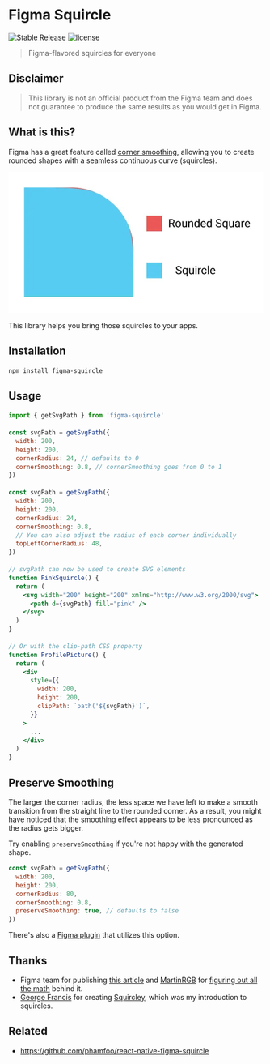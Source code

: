 # Figma Squircle

[![Stable Release](https://img.shields.io/npm/v/figma-squircle)](https://npm.im/figma-squircle) [![license](https://badgen.now.sh/badge/license/MIT)](./LICENSE)

> Figma-flavored squircles for everyone

## Disclaimer

> This library is not an official product from the Figma team and does not guarantee to produce the same results as you would get in Figma.

## What is this?

Figma has a great feature called [corner smoothing](https://help.figma.com/hc/en-us/articles/360050986854-Adjust-corner-radius-and-smoothing), allowing you to create rounded shapes with a seamless continuous curve (squircles).

![](squircle.jpg)

This library helps you bring those squircles to your apps.

## Installation

```sh
npm install figma-squircle
```

## Usage

```jsx
import { getSvgPath } from 'figma-squircle'

const svgPath = getSvgPath({
  width: 200,
  height: 200,
  cornerRadius: 24, // defaults to 0
  cornerSmoothing: 0.8, // cornerSmoothing goes from 0 to 1
})

const svgPath = getSvgPath({
  width: 200,
  height: 200,
  cornerRadius: 24,
  cornerSmoothing: 0.8,
  // You can also adjust the radius of each corner individually
  topLeftCornerRadius: 48,
})

// svgPath can now be used to create SVG elements
function PinkSquircle() {
  return (
    <svg width="200" height="200" xmlns="http://www.w3.org/2000/svg">
      <path d={svgPath} fill="pink" />
    </svg>
  )
}

// Or with the clip-path CSS property
function ProfilePicture() {
  return (
    <div
      style={{
        width: 200,
        height: 200,
        clipPath: `path('${svgPath}')`,
      }}
    >
      ...
    </div>
  )
}
```

## Preserve Smoothing

The larger the corner radius, the less space we have left to make a smooth transition from the straight line to the rounded corner. As a result, you might have noticed that the smoothing effect appears to be less pronounced as the radius gets bigger.

Try enabling `preserveSmoothing` if you're not happy with the generated shape. 

```jsx
const svgPath = getSvgPath({
  width: 200,
  height: 200,
  cornerRadius: 80,
  cornerSmoothing: 0.8,
  preserveSmoothing: true, // defaults to false
})
```

There's also a [Figma plugin](https://www.figma.com/community/plugin/1122437229616103296) that utilizes this option.

## Thanks

- Figma team for publishing [this article](https://www.figma.com/blog/desperately-seeking-squircles/) and [MartinRGB](https://github.com/MartinRGB) for [figuring out all the math](https://github.com/MartinRGB/Figma_Squircles_Approximation) behind it.
- [George Francis](https://github.com/georgedoescode) for creating [Squircley](https://squircley.app/), which was my introduction to squircles.

## Related

- https://github.com/phamfoo/react-native-figma-squircle
